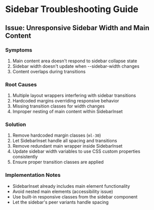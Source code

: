 # Sidebar Troubleshooting Guide

## Issue: Unresponsive Sidebar Width and Main Content

### Symptoms
1. Main content area doesn't respond to sidebar collapse state
2. Sidebar width doesn't update when --sidebar-width changes
3. Content overlaps during transitions

### Root Causes
1. Multiple layout wrappers interfering with sidebar transitions
2. Hardcoded margins overriding responsive behavior
3. Missing transition classes for width changes
4. Improper nesting of main content within SidebarInset

### Solution
1. Remove hardcoded margin classes (`ml-30`)
2. Let SidebarInset handle all spacing and transitions
3. Remove redundant main wrapper inside SidebarInset
4. Update sidebar width variables to use CSS custom properties consistently
5. Ensure proper transition classes are applied

### Implementation Notes
- SidebarInset already includes main element functionality
- Avoid nested main elements (accessibility issue)
- Use built-in responsive classes from the sidebar component
- Let the sidebar's peer variants handle spacing
